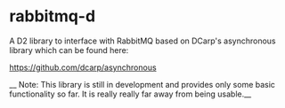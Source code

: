 # rabbitmq-d
A D2 library to interface with RabbitMQ based on DCarp's asynchronous library which can be found here:

https://github.com/dcarp/asynchronous

__ Note: This library is still in development and provides only some basic functionality so far.
It is really really far away from being usable.__

